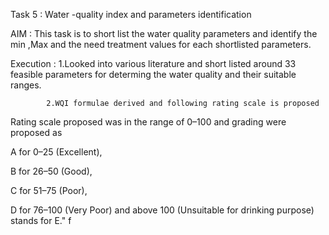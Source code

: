 Task 5 : Water -quality index and parameters identification

AIM : This task is to short list the water quality parameters and  identify the min ,Max and the need treatment values for each shortlisted parameters.

Execution : 1.Looked into various literature and short listed around 33 feasible parameters for determing the water quality and their suitable ranges.

            2.WQI formulae derived and following rating scale is proposed
            
Rating scale proposed was in the range of 0–100 and
grading were proposed as 

A for 0–25 (Excellent), 

B for 26–50 (Good), 

C for 51–75 (Poor),   

D for 76–100 (Very Poor) 
and above 100 (Unsuitable for drinking purpose) stands for E."
f
               
